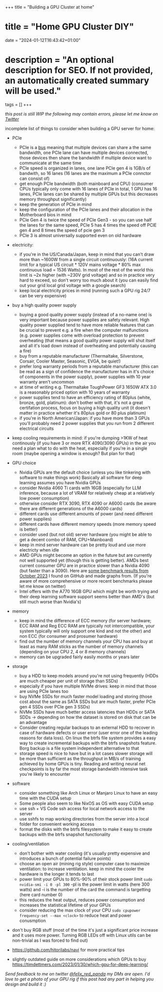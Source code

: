 +++
title = "Building a GPU Cluster at home"
# title = "Home GPU Cluster DIY"
date = "2024-01-12T16:43:42+01:00"

# description = "An optional description for SEO. If not provided, an automatically created summary will be used."

tags = []
+++

*this post is still WIP*
*the following may contain errors, please let me know on [Twitter](https://twitter.com/felix_red_panda)*

incomplete list of things to consider when building a GPU server for home:

- PCIe
    - PCIe is a [bus](https://en.wikipedia.org/wiki/Bus_(computing)) meaning that multiple devices can share a the same bandwidth, one PCIe lane can have multiple devices connected, those devices then share the bandwidth if multiple device want to communicate at the same time
    - PCIe speed is organized in lanes, one lane PCIe gen 4 is 1GB/s of bandwith, so 16 lanes (16 lanes are the maximum a PCIe connctor can consist of)
    - get enough PCIe bandwidth (both mainboard and CPU) (consumer CPUs typically only come with 16 lanes of PCIe in total, 1 GPU has 16 lanes, PCIe lanes can be shared by multiple GPUs but this decreases memory throughput significantly)
    - keep the generation of PCIe in mind
    - keep the configuration of the PCIe lanes and their allocation in the Motherboard bios in mind
    - PCIe Gen 4 is twice the speed of PCIe Gen3 - so you can use half the lanes for the same speed, PCIe 5 has 4 times the speed off PCIE gen 4 and 8 times the speed of pcie gen 3
    - PCIe 3 is almost universally supported even on old hardware
-  electricity:
    - if you're in the US/Canada/Japan, keep in mind that you can't draw more than ~1600W from a single circuit continuously: (16A current limit for a typical US circuit * 120V mains voltage * 80% max continuous load = 1536 Watts). In most of the rest of the world this limit is ~2x higher (with ~230V grid voltage) and so in practice very hard to exceed, so don't worry too much about it (you can easily find out your grid local grid voltage with a google search)
    - keep local electricity prices in mind (running such a GPU rig 24/7 can be very expensive)
- buy a high quality power supply
    - buying a good quality power supply (instead of a no-name one) is very important because power supplies are safety relevant. High quality power supplied tend to have more reliable features that can be crucial to prevent e.g. a fire when the computer malfunctions (e.g. power supplies come with overload protection to prevent overheating (that means a good quality power supply will shut itself and all it's load down instead of overheating and potentially causing a fire)
    - buy from a reputable manufacturer (Thermaltake, Silverstone, Corsair, Cooler Master, Seasonic, EVGA, be quiet!)
    - prefer long warranty periods from a reputable manufacturer (this can be read as a sign of confidence the manufacturer has in it's choice of components in the power supply), power supplies with 10 year warranty aren't uncommon
    - at time of writing e.g. Thermaltake ToughPower GF3 1650W ATX 3.0 is a reasonably priced option with 10 years of warranty
    - power supplies tend to have an efficiency rating of 80plus (white, bronze, gold, platinum): don't bother with that, it's not a great certifation process, focus on buying a high quality unit (it doesn't matter in practice whether it's 80plus gold or 80 plus platinum)
    - if you're in North American/Japan: if you have more than 3 GPUs you'll probably need 2 power supplies that you run from 2 different electrical circuits

- keep cooling requirements in mind: if you're dumping >1KW of heat continously (if you have 3 or more RTX 4090/3090 GPUs) in the air you need a plan what to do with the heat, especially if you're in a single room (maybe opening a window is enough? But plan for that)
- GPU choice
    - Nvidia GPUs are the default choice (unless you like tinkering with software to make things work) Basically all software for deep learning assumes you have Nvidia GPUs
    - consider Nvidia 4060 Ti cards with 16GB (especially for LLM inference, because a lot of VRAM for relatively cheap at a relatively low power consumption)
    - otherwise consider RTX 3090, RTX 4090 or A6000 cards (be aware there are different generations of the A6000 cards)
    - different cards use different amounts of power (and need different power supplies)
    - different cards have different memory speeds (more memory speed is better)
    - consider used (but not old) server hardware (you might be able to get a decent combo of RAM, CPU+Mainboard)
    - keep in mind server hardware can be pretty loud and use more electricty when idle
    - AMD GPUs might become an option in the future but are currently not well supported yet (though this is getting better). AMDs best current consumer GPU are in practice slower than a Nvidia 4090 (but faster than a 3090). Here are [some benchmark results from October 2023](https://twitter.com/felix_red_panda/status/1725571830948229387) I found on GitHub and made graphs from. (If you're aware of more comprehensive or more recent benchmarks please let me know on twitter)
    - Intel offers with the A770 16GB GPU which might be worth trying and their deep learning software support seems better than AMD's (but still much worse than Nvidia's)
- memory
    - keep in mind the difference of ECC memory (for server hardware; ECC RAM and Reg ECC RAM are typically not intercompatible, your system typically will only support one kind and not the other) and non ECC (for consumer and prosumer hardware)
    - find out the number of memory channels your CPU has and buy at least as many RAM sticks as the number of memory channels (depending on your CPU 2, 4 or 8 memory channels)
    - memory can be upgraded fairly easily months or years later
- storage
    - buy a HDD to keep models around you're not using frequently (HDDs are much cheaper per unit of storage than SSDs)
    - especially if you have multiple NVMe drives: keep in mind that those are using PCIe lanes too
    - buy NVMe SSDs for much faster model loading and storing (those cost about the same as SATA SSDs but are much faster, prefer PCIe gen 4 SSDs over PCIe gen 3 SSDs)
    - NVMe SSDs have much better access latencies than HDDs or SATA SDDs -> depending on how the dataset is stored on disk that can be an advantage
    - Consider creating regular backups to an external HDD to recover in case of hardware defects or user error (user error one of the leading reasons for data loss). On linux the btrfs file system provides a easy way to create incremental backups with the btrfs snapshots feature. Borg backup is a file system independent alternative to that
    - storage speed is nice to have but in a lot cases slower storage will be more than sufficient as the throughput in MB/s of training achieved by home GPUs is tiny. Reading and writing neural net checkpoints is by far the most storage bandwidth intensive task you're likely to encounter
- software
    - consider something like Arch Linux or Manjaro Linux to have an easy time with the CUDA setup
    - Some people also seem to like NixOS as OS with easy CUDA setup
    - use ssh + VS Code ssh access for local network access to the server
    - use sshfs to map working directories from the server into a local folder for convenient working access
    - format the disks with the btrfs filesystem to make it easy to create backups with the btrfs snapshot functionality
- cooling/ventilation
    - don't bother with water cooling (it's usually pretty expensive and introduces a bunch of potential failure points)
    - choose an open air (mining rig style) computer case to maximize ventilation: to increase ventilation. keep in mind the cooler the hardware is the longer it tends to last
    - power limit your GPUs to 80%-90% of their stock power limit `sudo nvidia-smi -i 0 -pl 300` -pl is the power limit in watts (here 300 watts) and -i is the number of the card the command is targetting (here card number 0)
    - this reduces the heat output, reduces power consumption and increases the statistical lifetime of your GPUs
    - consider reducing the max clock of your CPU `sudo cpupower frequency-set --max <clock>` to reduce heat and power conusmption

- don't buy RGB stuff (most of the time it's just a significant price increase and it uses more power. Turning RGB LEDs off with Linux utils can be non-trivial as I was forced to find out)
- https://github.com/hitorilabs/navi for more practical tips
- slightly outdated guide on more considerations which GPUs to buy https://timdettmers.com/2023/01/30/which-gpu-for-deep-learning/

*Send feedback to me on twitter [@felix_red_panda](https://twitter.com/felix_red_panda) my DMs are open. I'd love to get a photo of your GPU rig if this post had any part in helping you design and build it :)*
